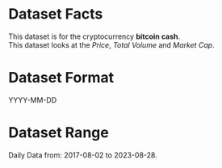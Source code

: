 # Dataset Facts

This dataset is for the cryptocurrency **bitcoin cash**.    
This dataset looks at the _Price_, _Total Volume_ and _Market Cap_.   

# Dataset Format  

YYYY-MM-DD    

# Dataset Range    

Daily Data from: 2017-08-02 to 2023-08-28.    
 
 